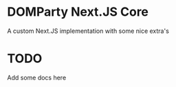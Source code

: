 # DOMParty Next.JS Core

A custom Next.JS implementation with some nice extra's

# TODO
Add some docs here
